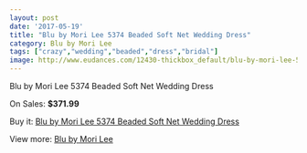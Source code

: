 ```yaml
---
layout: post
date: '2017-05-19'
title: "Blu by Mori Lee 5374 Beaded Soft Net Wedding Dress"
category: Blu by Mori Lee
tags: ["crazy","wedding","beaded","dress","bridal"]
image: http://www.eudances.com/12430-thickbox_default/blu-by-mori-lee-5374-beaded-soft-net-wedding-dress.jpg
---
```

Blu by Mori Lee 5374 Beaded Soft Net Wedding Dress

On Sales: **$371.99**
<a href="https://www.eudances.com/en/blu-by-mori-lee/3847-blu-by-mori-lee-5374-beaded-soft-net-wedding-dress.html"><amp-img layout="responsive" width="600" height="600" src="//www.eudances.com/12430-thickbox_default/blu-by-mori-lee-5374-beaded-soft-net-wedding-dress.jpg" alt="Blu by Mori Lee 5374 Beaded Soft Net Wedding Dress 0" /></a>
<a href="https://www.eudances.com/en/blu-by-mori-lee/3847-blu-by-mori-lee-5374-beaded-soft-net-wedding-dress.html"><amp-img layout="responsive" width="600" height="600" src="//www.eudances.com/12435-thickbox_default/blu-by-mori-lee-5374-beaded-soft-net-wedding-dress.jpg" alt="Blu by Mori Lee 5374 Beaded Soft Net Wedding Dress 1" /></a>
<a href="https://www.eudances.com/en/blu-by-mori-lee/3847-blu-by-mori-lee-5374-beaded-soft-net-wedding-dress.html"><amp-img layout="responsive" width="600" height="600" src="//www.eudances.com/12434-thickbox_default/blu-by-mori-lee-5374-beaded-soft-net-wedding-dress.jpg" alt="Blu by Mori Lee 5374 Beaded Soft Net Wedding Dress 2" /></a>
<a href="https://www.eudances.com/en/blu-by-mori-lee/3847-blu-by-mori-lee-5374-beaded-soft-net-wedding-dress.html"><amp-img layout="responsive" width="600" height="600" src="//www.eudances.com/12433-thickbox_default/blu-by-mori-lee-5374-beaded-soft-net-wedding-dress.jpg" alt="Blu by Mori Lee 5374 Beaded Soft Net Wedding Dress 3" /></a>
<a href="https://www.eudances.com/en/blu-by-mori-lee/3847-blu-by-mori-lee-5374-beaded-soft-net-wedding-dress.html"><amp-img layout="responsive" width="600" height="600" src="//www.eudances.com/12432-thickbox_default/blu-by-mori-lee-5374-beaded-soft-net-wedding-dress.jpg" alt="Blu by Mori Lee 5374 Beaded Soft Net Wedding Dress 4" /></a>
<a href="https://www.eudances.com/en/blu-by-mori-lee/3847-blu-by-mori-lee-5374-beaded-soft-net-wedding-dress.html"><amp-img layout="responsive" width="600" height="600" src="//www.eudances.com/12431-thickbox_default/blu-by-mori-lee-5374-beaded-soft-net-wedding-dress.jpg" alt="Blu by Mori Lee 5374 Beaded Soft Net Wedding Dress 5" /></a>

Buy it: [Blu by Mori Lee 5374 Beaded Soft Net Wedding Dress](https://www.eudances.com/en/blu-by-mori-lee/3847-blu-by-mori-lee-5374-beaded-soft-net-wedding-dress.html "Blu by Mori Lee 5374 Beaded Soft Net Wedding Dress")

View more: [Blu by Mori Lee](https://www.eudances.com/en/39-blu-by-mori-lee "Blu by Mori Lee")